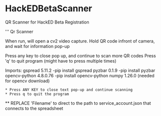 # HackEDBetaScanner
QR Scanner for HackED Beta Registration

'''
Qr Scanner

When run, will open a cv2 video capture. 
Hold QR code infront of camera, and wait for information pop-up

Press any key to close pop up, and continue to scan more QR codes
Press 'q' to quit program (might have to press multiple times)

Imports:
gspread          5.11.2             -pip install gspread
pyzbar           0.1.9              -pip install pyzbar
opencv-python    4.8.0.76           -pip install opencv-python
numpy            1.26.0 (needed for opencv download)


    * Press ANY KEY to close text pop-up and continue scanning
    * Press q to quit the program

** REPLACE 'Filename' to direct to the path to service_account.json that connects to the spreadsheet

